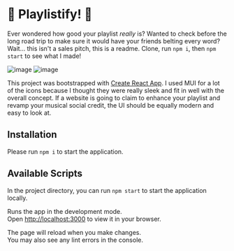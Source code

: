 # 🎵 Playlistify! 🎵

Ever wondered how good your playlist *really* is? Wanted to check before the long road trip to make sure it would have your friends belting every word? Wait... this isn't a sales pitch, this is a readme. Clone, run `npm i`, then `npm start` to see what I made!

![image](https://github.com/colesnic/playlistify/assets/92275914/82f6678b-c864-491d-8673-ec119206485b)
![image](https://github.com/colesnic/playlistify/assets/92275914/144afaaa-f1e6-4f67-bce3-92f5b070c6dc)


This project was bootstrapped with [Create React App](https://github.com/facebook/create-react-app). I used MUI for a lot of the icons because I thought they were really sleek and fit in well with the overall concept. If a website is going to claim to enhance your playlist and revamp your musical social credit, the UI should be equally modern and easy to look at.

## Installation

Please run `npm i` to start the application.

## Available Scripts

In the project directory, you can run `npm start` to start the application locally.

Runs the app in the development mode.\
Open [http://localhost:3000](http://localhost:3000) to view it in your browser.

The page will reload when you make changes.\
You may also see any lint errors in the console.
